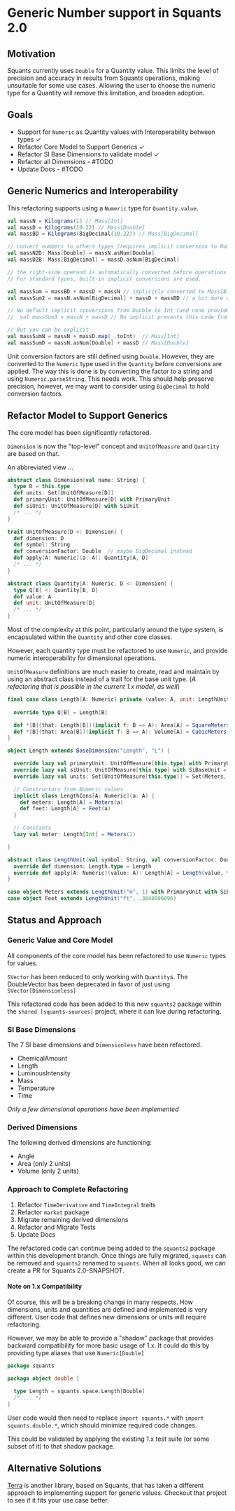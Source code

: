 # Generic Number support in Squants 2.0

## Motivation

Squants currently uses `Double` for a Quantity value.
This limits the level of precision and accuracy in results from Squants operations, making unsuitable for some use cases.
Allowing the user to choose the numeric type for a Quantity will remove this limitation, and broaden adoption.

## Goals

* Support for `Numeric` as Quantity values with Interoperability between types ✓ 
* Refactor Core Model to Support Generics ✓
* Refactor SI Base Dimensions to validate model ✓
* Refactor all Dimensions - #TODO
* Update Docs - #TODO

## Generic Numerics and Interoperability

This refactoring supports using a `Numeric` type for `Quantity.value`.

```scala
val massN = Kilograms(1) // Mass[Int]
val massD = Kilograms(10.22) // Mass[Double]
val massBD = Kilograms(BigDecimal(10.22)) // Mass[BigDecimal]

// convert numbers to others types (requires implicit conversion to Numeric in scope)
val massN2D: Mass[Double] = massN.asNum[Double]
val massD2B: Mass[BigDecimal] = massD.asNum[BigDecimal]

// the right-side operand is automatically converted before operations are applied
// For standard types, built-in implicit conversions are used.

val massSum = massBD + massD + massN // implicitly converted to Mass[BigDecimal]
val massSum2 = massN.asNum[BigDecimal] + massD + massBD // a bit more explicit

// No default implicit conversions from Double to Int (and none provided as it creates precision loss)
//  val massSum3 = massN + massD // No implicit prevents this code from compiling - GOOD!

// But you can be explicit
val massSumN = massN + massD.map(_.toInt)  // Mass[Int]
val massSumD = massN.asNum[Double] + massD // Mass[Double]
```

Unit conversion factors are still defined using `Double`. 
However, they are converted to the `Numeric` type used in the `Quantity` before conversions are applied.
The way this is done is by converting the factor to a string and using `Numeric.parseString`.  This needs work.
This should help preserve precision, however, we may want to consider using `BigDecimal` to hold conversion factors.

## Refactor Model to Support Generics

The core model has been significantly refactored.

`Dimension` is now the "top-level" concept and `UnitOfMeasure` and `Quantity` are based on that.

An abbreviated view ...
```scala
abstract class Dimension(val name: String) {
  type D = this.type
  def units: Set[UnitOfMeasure[D]]
  def primaryUnit: UnitOfMeasure[D] with PrimaryUnit
  def siUnit: UnitOfMeasure[D] with SiUnit
  /* ... */
}

trait UnitOfMeasure[D <: Dimension] {
  def dimension: D
  def symbol: String
  def conversionFactor: Double  // maybe BigDecimal instead
  def apply[A: Numeric](a: A): Quantity[A, D]
  /* ... */
}

abstract class Quantity[A: Numeric, D <: Dimension] {
  type Q[B] <: Quantity[B, D]
  def value: A
  def unit: UnitOfMeasure[D]
  /* ... */
}


```

Most of the complexity at this point, particularly around the type system, is encapsulated within the `Quantity` and other core classes.

However, each quantity type must be refactored to use `Numeric`, and provide numeric interoperability for dimensional operations.

`UnitOfMeasure` definitions are much easier to create, read and maintain by using an abstract class instead of a trait for the base unit type.
(*A refactoring that is possible in the current 1.x model, as well*)

```scala
final case class Length[A: Numeric] private (value: A, unit: LengthUnit) extends Quantity[A, Length.type] {
 
  override type Q[B] = Length[B]

  def *[B](that: Length[B])(implicit f: B => A): Area[A] = SquareMeters(to(Meters) * that.asNum[A].to(Meters))
  def *[B](that: Area[B])(implicit f: B => A): Volume[A] = CubicMeters(to(Meters) * that.asNum[A].to(SquareMeters))
}

object Length extends BaseDimension("Length", "L") {

  override lazy val primaryUnit: UnitOfMeasure[this.type] with PrimaryUnit = Meters
  override lazy val siUnit: UnitOfMeasure[this.type] with SiBaseUnit = Meters
  override lazy val units: Set[UnitOfMeasure[this.type]] = Set(Meters, Feet)

  // Constructors from Numeric values
  implicit class LengthCons[A: Numeric](a: A) {
    def meters: Length[A] = Meters(a)
    def feet: Length[A] = Feet(a)
  }

  // Constants
  lazy val meter: Length[Int] = Meters(1)

}

abstract class LengthUnit(val symbol: String, val conversionFactor: Double) extends UnitOfMeasure[Length.type] {
  override def dimension: Length.type = Length
  override def apply[A: Numeric](value: A): Length[A] = Length(value, this)
}

case object Meters extends LengthUnit("m", 1) with PrimaryUnit with SiBaseUnit
case object Feet extends LengthUnit("ft", .3048006096)
```

## Status and Approach

### Generic Value and Core Model 

All components of the core model has been refactored to use `Numeric` types for values.

`SVector` has been reduced to only working with `Quantity`s.  The DoubleVector has been deprecated in favor of just using `SVector[Dimensionless]`

This refactored code has been added to this new `squants2` package within the `shared [squants-sources]` project,
where it can live during refactoring.

### SI Base Dimensions

The 7 SI base dimensions and `Dimensionless` have been refactored.

* ChemicalAmount
* Length
* LuminousIntensity
* Mass
* Temperature
* Time

*Only a few dimensional operations have been implemented*

### Derived Dimensions

The following derived dimensions are functioning:

* Angle
* Area (only 2 units)
* Volume (only 2 units)

### Approach to Complete Refactoring

1. Refactor `TimeDerivative` and `TimeIntegral` traits
2. Refactor `market` package
3. Migrate remaining derived dimensions
4. Refactor and Migrate Tests
5. Update Docs

The refactored code can continue being added to the `squants2` package within this development branch.
Once things are fully migrated, `squants` can be removed and `squants2` renamed to `squants`.
When all looks good, we can create a PR for Squants 2.0-SNAPSHOT.

#### Note on 1.x Compatibility

Of course, this will be a breaking change in many respects.
How dimensions, units and quantities are defined and implemented is very different.
User code that defines new dimensions or units will require refactoring.

However, we may be able to provide a "shadow" package that provides backward compatibility for more basic usage of 1.x.
It could do this by providing type aliases that use `Numeric[Double]`

```scala
package squants

package object double {
  
  type Length = squants.space.Length[Double]
  /* ... */
}
```

User code would then need to replace `import squants.*` with `import squants.double.*`,
which should minimize required code changes.

This could be validated by applying the existing 1.x test suite (or some subset of it) to that shadow package.


## Alternative Solutions

[Terra](https://github.com/hunterpayne/terra) is another library, based on Squants, that has taken a different approach to implementing support for generic values.
Checkout that project to see if it fits your use case better.
